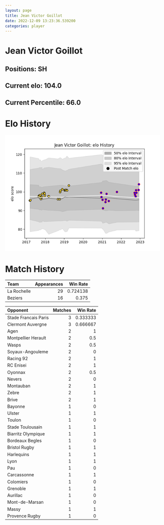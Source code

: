 ```yaml
---  
layout: page  
title: Jean Victor Goillot  
date: 2022-12-09 13:23:36.539200  
categories: player  
---
```

# Jean Victor Goillot

## Positions: SH

## Current elo: 104.0

## Current Percentile: 66.0

# Elo History


![elo history](history_JeanVictorGoillot.png)
# Match History


| Team        |   Appearances |   Win Rate |
|:------------|--------------:|-----------:|
| La Rochelle |            29 |   0.724138 |
| Beziers     |            16 |   0.375    |

| Opponent             |   Matches |   Win Rate |
|:---------------------|----------:|-----------:|
| Stade Francais Paris |         3 |   0.333333 |
| Clermont Auvergne    |         3 |   0.666667 |
| Agen                 |         2 |   1        |
| Montpellier Herault  |         2 |   0.5      |
| Wasps                |         2 |   0.5      |
| Soyaux-Angouleme     |         2 |   0        |
| Racing 92            |         2 |   1        |
| RC Enisei            |         2 |   1        |
| Oyonnax              |         2 |   0.5      |
| Nevers               |         2 |   0        |
| Montauban            |         2 |   1        |
| Zebre                |         2 |   1        |
| Brive                |         2 |   1        |
| Bayonne              |         1 |   0        |
| Ulster               |         1 |   1        |
| Toulon               |         1 |   0        |
| Stade Toulousain     |         1 |   1        |
| Biarritz Olympique   |         1 |   1        |
| Bordeaux Begles      |         1 |   0        |
| Bristol Rugby        |         1 |   1        |
| Harlequins           |         1 |   1        |
| Lyon                 |         1 |   1        |
| Pau                  |         1 |   0        |
| Carcassonne          |         1 |   1        |
| Colomiers            |         1 |   0        |
| Grenoble             |         1 |   1        |
| Aurillac             |         1 |   0        |
| Mont-de-Marsan       |         1 |   0        |
| Massy                |         1 |   1        |
| Provence Rugby       |         1 |   0        |